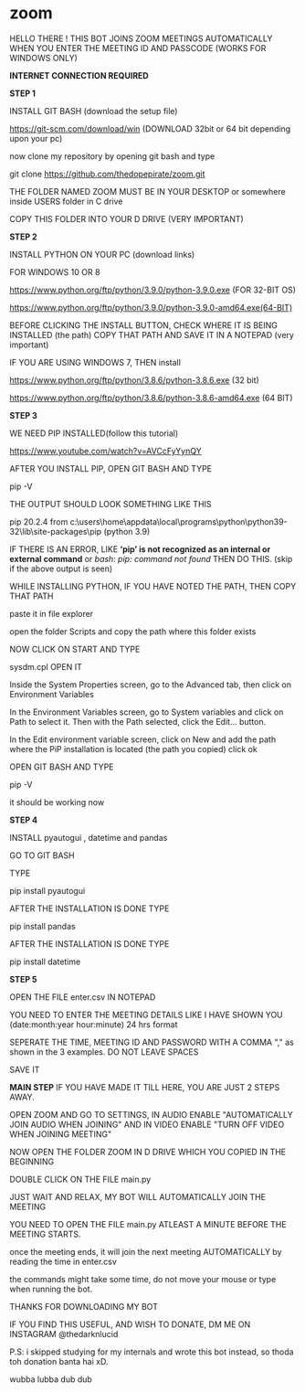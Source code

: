 # zoom

HELLO THERE ! THIS BOT JOINS ZOOM MEETINGS AUTOMATICALLY WHEN YOU ENTER 
THE MEETING ID AND PASSCODE (WORKS FOR WINDOWS ONLY)

**INTERNET CONNECTION REQUIRED**

**STEP 1**

INSTALL GIT BASH (download the setup file)

https://git-scm.com/download/win (DOWNLOAD 32bit or 64 bit depending upon your pc)

now clone my repository by opening git bash and type

git clone https://github.com/thedopepirate/zoom.git

THE FOLDER NAMED ZOOM MUST BE IN YOUR DESKTOP or somewhere inside USERS folder in C drive

COPY THIS FOLDER INTO YOUR D DRIVE (VERY IMPORTANT)



**STEP 2**

INSTALL PYTHON ON YOUR PC (download links)

FOR WINDOWS 10 OR 8

https://www.python.org/ftp/python/3.9.0/python-3.9.0.exe (FOR 32-BIT OS)

https://www.python.org/ftp/python/3.9.0/python-3.9.0-amd64.exe(64-BIT)
 
BEFORE CLICKING THE INSTALL BUTTON, CHECK WHERE IT IS BEING INSTALLED (the path) COPY THAT PATH AND SAVE IT IN A NOTEPAD (very important)

IF YOU ARE USING WINDOWS 7, THEN install

https://www.python.org/ftp/python/3.8.6/python-3.8.6.exe (32 bit)

https://www.python.org/ftp/python/3.8.6/python-3.8.6-amd64.exe (64 BIT)


**STEP 3**

WE NEED PIP INSTALLED(follow this tutorial)

https://www.youtube.com/watch?v=AVCcFyYynQY

AFTER YOU INSTALL PIP, OPEN GIT BASH AND TYPE 

pip -V

THE OUTPUT SHOULD LOOK SOMETHING LIKE THIS

pip 20.2.4 from c:\users\home\appdata\local\programs\python\python39-32\lib\site-packages\pip (python 3.9)


IF THERE IS AN ERROR, LIKE **‘pip’ is not recognized as an internal or external command** or *bash: pip: command not found* THEN DO THIS. (skip if the above output is seen)

WHILE INSTALLING PYTHON, IF YOU HAVE NOTED THE PATH, THEN COPY THAT PATH

paste it in file explorer

open the folder Scripts and copy the path where this folder exists

NOW CLICK ON START AND TYPE

sysdm.cpl OPEN IT
 
 Inside the System Properties screen, go to the Advanced tab, then click on Environment Variables
 
 In the Environment Variables screen, go to System variables and click on Path to select it. Then with the Path selected, click the Edit… button.
 
 In the Edit environment variable screen, click on New and add the path where the PiP installation is located (the path you copied) click ok
 
  OPEN GIT BASH AND TYPE 

pip -V

it should be working now


**STEP 4**

INSTALL pyautogui , datetime and pandas

GO TO GIT BASH

TYPE 

pip install pyautogui

AFTER THE INSTALLATION IS DONE TYPE 

pip install pandas

AFTER THE INSTALLATION IS DONE TYPE 

pip install datetime

**STEP 5**

OPEN THE FILE enter.csv IN NOTEPAD 

YOU NEED TO ENTER THE MEETING DETAILS LIKE I HAVE SHOWN YOU (date:month:year hour:minute) 24 hrs format 

SEPERATE THE TIME, MEETING ID AND PASSWORD WITH A COMMA "," as shown in the 3 examples.
DO NOT LEAVE SPACES

SAVE IT

**MAIN STEP**
IF YOU HAVE MADE IT TILL HERE, YOU ARE JUST 2 STEPS AWAY.

OPEN ZOOM AND GO TO SETTINGS, IN AUDIO ENABLE "AUTOMATICALLY JOIN AUDIO WHEN JOINING" AND IN VIDEO ENABLE "TURN OFF VIDEO WHEN JOINING MEETING"

NOW OPEN THE FOLDER ZOOM IN D DRIVE WHICH YOU COPIED IN THE BEGINNING

DOUBLE CLICK ON THE FILE main.py

JUST WAIT AND RELAX, MY BOT WILL AUTOMATICALLY JOIN THE MEETING

YOU NEED TO OPEN THE FILE main.py ATLEAST A MINUTE BEFORE THE MEETING STARTS.

once the meeting ends, it will join the next meeting AUTOMATICALLY by reading the time in enter.csv

the commands might take some time, do not move your mouse or type when running the bot.

THANKS FOR DOWNLOADING MY BOT

IF YOU FIND THIS USEFUL, AND WISH TO DONATE, DM ME ON INSTAGRAM @thedarknlucid

P.S: i skipped studying for my internals and wrote this bot instead, so thoda toh donation banta hai xD.

wubba lubba dub dub




